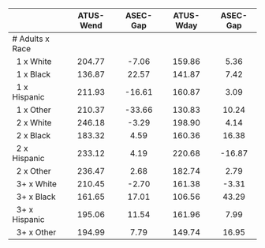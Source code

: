 
|                      |    ATUS-Wend |     ASEC-Gap |    ATUS-Wday |     ASEC-Gap |
| -------------------- | :----------: | :----------: | :----------: | :----------: |
| # Adults x Race      |              |              |              |              |
| &nbsp;&nbsp;1 x White |       204.77 |        -7.06 |       159.86 |         5.36 |
| &nbsp;&nbsp;1 x Black |       136.87 |        22.57 |       141.87 |         7.42 |
| &nbsp;&nbsp;1 x Hispanic |       211.93 |       -16.61 |       160.87 |         3.09 |
| &nbsp;&nbsp;1 x Other |       210.37 |       -33.66 |       130.83 |        10.24 |
| &nbsp;&nbsp;2 x White |       246.18 |        -3.29 |       198.90 |         4.14 |
| &nbsp;&nbsp;2 x Black |       183.32 |         4.59 |       160.36 |        16.38 |
| &nbsp;&nbsp;2 x Hispanic |       233.12 |         4.19 |       220.68 |       -16.87 |
| &nbsp;&nbsp;2 x Other |       236.47 |         2.68 |       182.74 |         2.79 |
| &nbsp;&nbsp;3+ x White |       210.45 |        -2.70 |       161.38 |        -3.31 |
| &nbsp;&nbsp;3+ x Black |       161.65 |        17.01 |       106.56 |        43.29 |
| &nbsp;&nbsp;3+ x Hispanic |       195.06 |        11.54 |       161.96 |         7.99 |
| &nbsp;&nbsp;3+ x Other |       194.99 |         7.79 |       149.74 |        16.95 |

